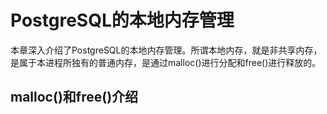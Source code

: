 # PostgreSQL的本地内存管理

本章深入介绍了PostgreSQL的本地内存管理。所谓本地内存，就是非共享内存，是属于本进程所独有的普通内存，是通过malloc()进行分配和free()进行释放的。

## malloc()和free()介绍
